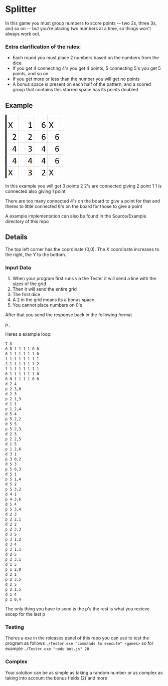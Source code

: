 # Splitter

In this game you must group numbers to score points -- two 2s, three 3s, and so on -- but you're placing two numbers at a time, so things won't always work out.

### Extra clarification of the rules:

- Each round you must place 2 numbers based on the numbers from the dice
- If you get 4 connecting 4's you get 4 points, 5 connecting 5's you get 5 points, and so on
- If you get more or less than the number you will get no points
- A bonus space is present on each half of the pattern, and a scored group that contains this starred space has its points doubled

## Example

![alt text](image.png)

In this example you will get 3 points
2 2's are connected giving 2 point
1 1 is connected also giving 1 point

There are too many connected 4's on the board to give a point for that and theres to little connected 6's on the board for those to give a point

A example implementation can also be found in the Source/Example directory of this repo

## Details

The top left corner has the coordinate (0,0). The X coordinate increases to the right, the Y to the bottom.

### Input Data

1. When your program first runs via the Tester it will send a line with the sizes of the grid <width> <height> 
2. Then it will send the entire grid
3. The first dice
4. A 2 in the grid means its a bonus space
5. You cannot place numbers on 0's

After that you send the response back in the following format

p <number> <x>,<y>

Heres a example loop:

```
7 8
0 0 1 1 1 1 0 0
0 1 1 1 1 1 1 0
1 1 1 1 1 1 1 1
2 1 1 1 1 1 1 2
1 1 1 1 1 1 1 1
0 1 1 1 1 1 1 0
0 0 1 1 1 1 0 0
d 2 4
p 2 3,0
d 2 3
p 2 1,3
d 1 1
p 1 2,4
d 5 4
p 5 2,2
d 5 5
p 5 2,3
d 2 3
p 2 2,5
d 1 5
p 1 2,6
d 3 1
p 3 0,2
d 5 3
p 5 0,3
d 5 1
p 5 1,4
d 5 2
p 5 3,2
d 4 1
p 4 3,6
d 5 4
p 5 3,4
d 2 3
p 2 2,1
d 2 2
p 2 3,3
d 3 5
p 3 1,2
d 3 4
p 3 1,1
d 2 5
p 2 3,1
d 1 5
p 1 2,0
d 2 1
p 2 3,5
d 2 5
p 2 1,5
d 1 4
p 1 0,4
```

The only thing you have to send is the p's the rest is what you recieve excep for the last p


### Testing

Theres a exe in the releases panel of this repo you can use to test the program as follows `./Tester.exe "commands to execute" <games>` so for example `./Tester.exe "node bot.js" 20`

### Complex

Your solution can be as simple as taking a random number or as complex as taking into account the bonus fields (2) and more